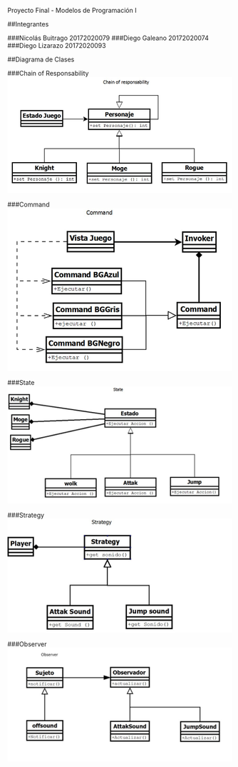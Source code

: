 Proyecto Final - Modelos de Programación I


##Integrantes

###Nicolás Buitrago  20172020079 
###Diego Galeano     20172020074
###Diego Lizarazo    20172020093


##Diagrama de Clases

###Chain of Responsability
![chain of responsability](resources/chain_of_responsability.jpeg)

###Command
![command](resources/command.jpeg)

###State
![state](resources/state.jpeg)

###Strategy
![strategy](resources/strategy.jpeg)

###Observer
![obeserver](resources/observer.jpeg)
